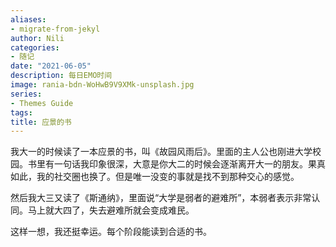 ```yaml
---
aliases:
- migrate-from-jekyl
author: Nili
categories:
- 随记
date: "2021-06-05"
description: 每日EMO时间
image: rania-bdn-WoHwB9V9XMk-unsplash.jpg
series:
- Themes Guide
tags:
title: 应景的书
---
```


我大一的时候读了一本应景的书，叫《故园风雨后》。里面的主人公也刚进大学校园。书里有一句话我印象很深，大意是你大二的时候会逐渐离开大一的朋友。果真如此，我的社交圈也换了。但是唯一没变的事就是找不到那种交心的感觉。

然后我大三又读了《斯通纳》，里面说“大学是弱者的避难所”，本弱者表示非常认同。马上就大四了，失去避难所就会变成难民。

这样一想，我还挺幸运。每个阶段能读到合适的书。



